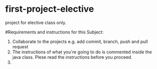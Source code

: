 # first-project-elective
project for elective class only.

#Requirements and instructions for this Subject:
1. Collaborate to the projects e.g. add commit, branch, push and pull request
2. The instructions of what you're going to do is commented inside the java class. Plese read the instructions before you proceed.
3. 
